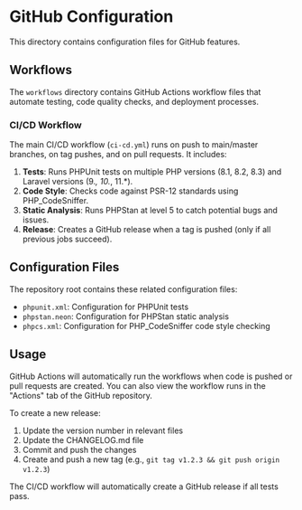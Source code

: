 # GitHub Configuration

This directory contains configuration files for GitHub features.

## Workflows

The `workflows` directory contains GitHub Actions workflow files that automate testing, code quality checks, and deployment processes.

### CI/CD Workflow

The main CI/CD workflow (`ci-cd.yml`) runs on push to main/master branches, on tag pushes, and on pull requests. It includes:

1. **Tests**: Runs PHPUnit tests on multiple PHP versions (8.1, 8.2, 8.3) and Laravel versions (9.*, 10.*, 11.*).
2. **Code Style**: Checks code against PSR-12 standards using PHP_CodeSniffer.
3. **Static Analysis**: Runs PHPStan at level 5 to catch potential bugs and issues.
4. **Release**: Creates a GitHub release when a tag is pushed (only if all previous jobs succeed).

## Configuration Files

The repository root contains these related configuration files:

- `phpunit.xml`: Configuration for PHPUnit tests
- `phpstan.neon`: Configuration for PHPStan static analysis
- `phpcs.xml`: Configuration for PHP_CodeSniffer code style checking

## Usage

GitHub Actions will automatically run the workflows when code is pushed or pull requests are created. You can also view the workflow runs in the "Actions" tab of the GitHub repository.

To create a new release:

1. Update the version number in relevant files
2. Update the CHANGELOG.md file
3. Commit and push the changes
4. Create and push a new tag (e.g., `git tag v1.2.3 && git push origin v1.2.3`)

The CI/CD workflow will automatically create a GitHub release if all tests pass.